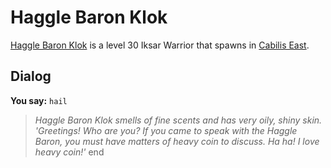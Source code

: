 # Haggle Baron Klok



[Haggle Baron Klok](/npc/106060) is a level 30 Iksar Warrior that spawns in [Cabilis East](/zone/106).



## Dialog

**You say:** `hail`



>*Haggle Baron Klok smells of fine scents and has very oily, shiny skin. 'Greetings!  Who are you?  If you came to speak with the Haggle Baron, you must have matters of heavy coin to discuss. Ha ha! I love heavy coin!'*
end